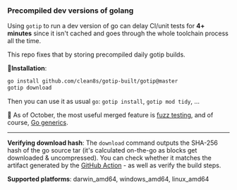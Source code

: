 ### Precompiled dev versions of golang

Using `gotip` to run a dev version of go can delay
CI/unit tests for **4+ minutes**
since it isn't cached and goes through the whole toolchain process all the time.

This repo fixes that by storing precompiled daily gotip builds.


💾**Installation**:
```bash
go install github.com/clean8s/gotip-built/gotip@master
gotip download
```
Then you can use it as usual `go`: `gotip install`, `gotip mod tidy`, ...

👷 As of October, the most useful merged feature is [fuzz testing](https://go.dev/blog/fuzz-beta), and of course, [Go generics](https://github.com/golang/go/labels/generics).

---

**Verifying download hash**: The `download` command outputs
the SHA-256 hash of the go source tar (it's calculated on-the-go as blocks get downloaded & uncompressed).
You can check whether it matches the artifact generated by
the [GitHub Action](https://github.com/clean8s/gotip-built/actions/workflows/gotip-dw.yml) - as well as verify the build steps.

**Supported platforms**: darwin_amd64, windows_amd64, linux_amd64 
